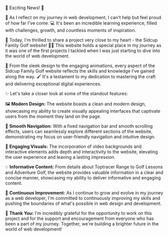 🚀 Exciting News! 🚀

🌟 As I reflect on my journey in web development, I can't help but feel proud of how far I've come. 💻 It's been an incredible learning experience, filled with challenges, growth, and countless moments of inspiration.

🎉 Today, I'm thrilled to share a project very close to my heart - the Sidcup Family Golf website! 🏌️‍♂️ This website holds a special place in my journey as it was one of the first projects I tackled when I was just starting to dive into the world of web development.

🎨 From the sleek design to the engaging animations, every aspect of the Sidcup Family Golf website reflects the skills and knowledge I've gained along the way. 🖌️ It's a testament to my dedication to mastering the craft and delivering exceptional digital experiences.

✨ Let's take a closer look at some of the standout features:

🖼️ **Modern Design:** The website boasts a clean and modern design, showcasing my ability to create visually appealing interfaces that captivate users from the moment they land on the page.

🔗 **Smooth Navigation:** With a fixed navigation bar and smooth scrolling effects, users can seamlessly explore different sections of the website, demonstrating my focus on user-friendly navigation and intuitive design.

🎥 **Engaging Visuals:** The incorporation of video backgrounds and interactive elements adds depth and interactivity to the website, elevating the user experience and leaving a lasting impression.

💡 **Informative Content:** From details about Toptracer Range to Golf Lessons and Adventure Golf, the website provides valuable information in a clear and concise manner, showcasing my ability to deliver informative and engaging content.

🚀 **Continuous Improvement:** As I continue to grow and evolve in my journey as a web developer, I'm committed to continuously improving my skills and pushing the boundaries of what's possible in web design and development.

👏 **Thank You:** I'm incredibly grateful for the opportunity to work on this project and for the support and encouragement from everyone who has been a part of my journey. Together, we're building a brighter future in the world of web development!

